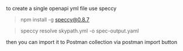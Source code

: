 to create a single openapi yml file use speccy

> npm install -g speccy@0.8.7

> speccy resolve skypath.yml -o spec-output.yaml

then you can import it to Postman collection via postman import button